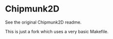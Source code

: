# Chipmunk2D

See the original Chipmunk2D readme. 

This is just a fork which uses a very basic Makefile. 

